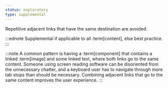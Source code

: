 ```yaml
---
status: exploratory
type: supplemental
---
```


Repetitive adjacent links that have the same destination are avoided.

:::ednote
Supplemental if applicable to all :term[content], else best practice.
:::

:::note
A common pattern is having a :term[component] that contains a linked :term[image] and some linked text, where both links go to the same content. Someone using screen reading software can be disoriented from the unnecessary chatter, and a keyboard user has to navigate through more tab stops than should be necessary. Combining adjacent links that go to the same content improves the user experience.
:::